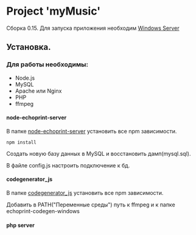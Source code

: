# Project 'myMusic'

Сборка 0.15. Для запуска приложения необходим [Windows Server](http://www.microsoft.com/ru-ru/server-cloud/products/windows-server-2012-r2/ "Windows Server")

## Установка.

### Для работы необходимы:

* Node.js
* MySQL
* Apache или Nginx
* PHP
* ffmpeg

#### node-echoprint-server

В папке [node-echoprint-server](https://github.com/ilyashishov/myMusic-server/tree/master/node-echoprint-server "node-echoprint-server") установить все npm зависимости.

	npm install

Создать новую базу данных в MySQL и восстановить дамп(mysql.sql).

В файле config.js настроить подключение к бд.

#### codegenerator_js

В папке [codegenerator_js](https://github.com/ilyashishov/myMusic-server/tree/master/codegenerator_js "codegenerator_js") установить все npm зависимости.

Добавить в PATH("Переменные среды") путь к ffmpeg и к папке echoprint-codegen-windows


#### php server